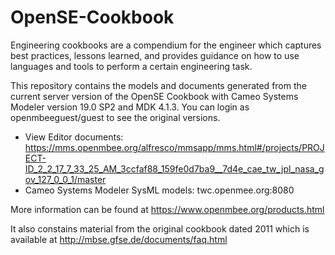 # OpenSE-Cookbook
Engineering cookbooks are a compendium for the engineer which captures best practices, lessons learned, and provides guidance on how to use languages and tools to perform a certain engineering task.

This repository contains the models and documents generated from the current server version of the OpenSE Cookbook with Cameo Systems Modeler version 19.0 SP2 and MDK 4.1.3.
You can login as openmbeeguest/guest to see the original versions.

   * View Editor documents: https://mms.openmbee.org/alfresco/mmsapp/mms.html#/projects/PROJECT-ID_2_2_17_7_33_25_AM_3ccfaf88_159fe0d7ba9__7d4e_cae_tw_jpl_nasa_gov_127_0_0_1/master
   * Cameo Systems Modeler SysML models: twc.openmee.org:8080 

More information can be found at https://www.openmbee.org/products.html

It also constains material from the original cookbook dated 2011 which is available at http://mbse.gfse.de/documents/faq.html
